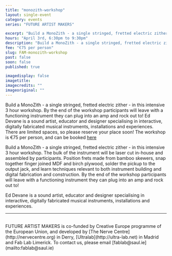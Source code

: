 ```yaml
---
title: "monozith-workshop"
layout: single-event
category: events
series: "FUTURE ARTIST MAKERS"

excerpt: "Build a MonoZith - a single stringed, fretted electric zither with Ed Devane"
hours: "April 3rd, 6:30pm to 9:30pm"
description: "Build a MonoZith - a single stringed, fretted electric zither with Ed Devane"
fee: "€75 per person"
slug: FAM-monozith-workshop
past: false
soon: false
published: true

imagedisplay: false
imagetitle:
imagecredits: ""
imageoriginal: ""
---
```


Build a MonoZith - a single stringed, fretted electric zither - in this intensive 3 hour workshop. By the end of the workshop participants will leave with a functioning instrument they can plug into an amp and rock out to! Ed Devane is a sound artist, educator and designer specialising in interactive, digitally fabricated musical instruments, installations and experiences. There are limited spaces, so please reserve your place soon! The workshop is €75 per person, and can be booked [here](http://fablablimerick.ticketleap.com/monozith-workshop/)

Build a MonoZith - a single stringed, fretted electric zither - in this intensive 3 hour workshop. The bulk of the instrument will be laser cut in-house and assembled by participants. Position frets made from bamboo skewers, snap together finger joined MDF and birch plywood, solder the pickup to the output jack, and learn techniques relevant to both instrument building and digital fabrication and construction. By the end of the workshop participants will leave with a functioning instrument they can plug into an amp and rock out to!

Ed Devane is a sound artist, educator and designer specialising in interactive, digitally fabricated musical instruments, installations and experiences.

---
<br/>
FUTURE ARTIST MAKERS is co-funded by Creative Europe programme of the European Union, and developed by [The Nerve Centre](http://nervecentre.org) in Derry, [Ultralab](http://ultra-lab.net) in Madrid and Fab Lab Limerick. To contact us, please email [fablab@saul.ie](mailto:fablab@saul.ie)
